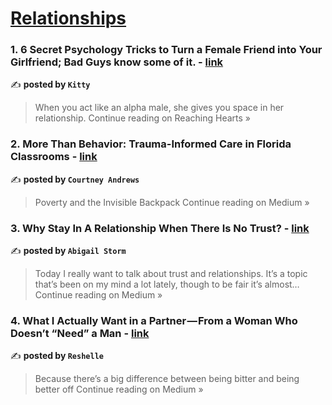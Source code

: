 
<h1><a href=https://medium.com/tag/relationships/recommended target="_blank" rel="noopener noreferrer">Relationships</a></h1>
<h3>1. 6 Secret Psychology Tricks to Turn a Female Friend into Your Girlfriend; Bad Guys know some of it. - <a href="https://medium.com/be-reaching-hearts/6-secret-psychology-tricks-to-turn-a-female-friend-into-your-girlfriend-bad-guys-know-some-of-it-bba91e2131e3?source=rss------relationships-5" target="_blank" rel="noopener noreferrer">link</a></h3>

✍️ **posted by `Kitty`**

<blockquote>When you act like an alpha male, she gives you space in her relationship.
Continue reading on Reaching Hearts »</blockquote>

<h3>2. More Than Behavior: Trauma-Informed Care in Florida Classrooms - <a href="https://medium.com/@court.andrews143/more-than-behavior-trauma-informed-care-in-florida-classrooms-c2157f5cfdc9?source=rss------relationships-5" target="_blank" rel="noopener noreferrer">link</a></h3>

✍️ **posted by `Courtney Andrews`**

<blockquote>Poverty and the Invisible Backpack
Continue reading on Medium »</blockquote>

<h3>3. Why Stay In A Relationship When There Is No Trust? - <a href="https://medium.com/@authorabigailstorm/why-stay-in-a-relationship-when-there-is-no-trust-cf77dacc2c24?source=rss------relationships-5" target="_blank" rel="noopener noreferrer">link</a></h3>

✍️ **posted by `Abigail Storm`**

<blockquote>Today I really want to talk about trust and relationships. It’s a topic that’s been on my mind a lot lately, though to be fair it’s almost…
Continue reading on Medium »</blockquote>

<h3>4. What I Actually Want in a Partner — From a Woman Who Doesn’t “Need” a Man - <a href="https://reshelle.medium.com/photo-by-oziel-g%C3%B3mez-on-unsplash-6d1d9ae2bb3a?source=rss------relationships-5" target="_blank" rel="noopener noreferrer">link</a></h3>

✍️ **posted by `Reshelle`**

<blockquote>Because there’s a big difference between being bitter and being better off
Continue reading on Medium »</blockquote>

